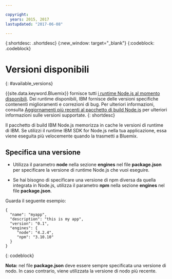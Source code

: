```yaml
---

copyright:
  years: 2015, 2017
lastupdated: "2017-06-08"

---
```


{:shortdesc: .shortdesc}
{:new_window: target="_blank"}
{:codeblock: .codeblock}

# Versioni disponibili
{: #available_versions}

{{site.data.keyword.Bluemix}} fornisce tutti [i runtime Node.js al momento disponibili](http://nodejs.org/dist/). Dei runtime disponibili, IBM fornisce delle versioni specifiche contenenti miglioramenti e correzioni di bug. Per ulteriori informazioni, consulta [Aggiornamenti più recenti al pacchetto di build Node.js](/docs/runtimes/nodejs/updates.html) per ulteriori informazioni sulle versioni supportate.
{: shortdesc}

Il pacchetto di build IBM Node.js memorizza in cache le versioni di runtime di IBM. Se utilizzi il runtime IBM SDK for Node.js nella tua applicazione, essa viene eseguita più velocemente quando la trasmetti a Bluemix.

## Specifica una versione

* Utilizza il parametro **node** nella sezione **engines** nel file **package.json** per specificare la versione di runtime Node.js che vuoi eseguire.

* Se hai bisogno di specificare una versione di npm diversa da quella integrata in Node.js, utilizza il parametro **npm** nella sezione **engines** nel file **package.json**.  

Guarda il seguente esempio:

```
{
  "name": "myapp",
  "description": "this is my app",
  "version": "0.1",
  "engines": {
     "node": "4.2.4",
     "npm": "3.10.10"
  }
}
```
{: codeblock}

**Nota:** nel file **package.json** deve essere sempre specificata una versione di nodo. In caso contrario, viene utilizzata la versione di nodo più recente.
